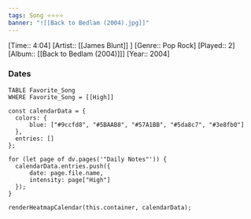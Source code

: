 ```yaml
---
tags: Song ⭐⭐⭐⭐ 
banner: "![[Back to Bedlam (2004).jpg]]"
---
```

[Time:: 4:04]
[Artist:: [[James Blunt]] ]
[Genre:: Pop Rock]
[Played:: 2]
[Album:: [[Back to Bedlam (2004)]]]
[Year:: 2004]
### Dates
````dataview
TABLE Favorite_Song
WHERE Favorite_Song = [[High]]
````
  ```dataviewjs
const calendarData = { 
	colors: { 
		blue: ["#9ccfd8", "#5BAAB8", "#57A1BB", "#5da8c7", "#3e8fb0"] 
	}, 
	entries: [] 
}; 

for (let page of dv.pages('"Daily Notes"')) { 
	calendarData.entries.push({ 
		date: page.file.name, 
		intensity: page["High"]
	}); 
} 

renderHeatmapCalendar(this.container, calendarData);
```
